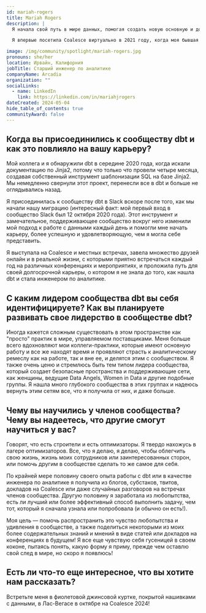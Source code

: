 ```yaml
---
id: mariah-rogers
title: Mariah Rogers
description: |
  Я начала свой путь в мире данных, помогая создать новую основную и дополнительную специальности по науке о данных в своем альма-матер. Затем я стала инженером по данным, многому научилась и перешла в сектор чистой энергии. Сейчас я занимаюсь данными в компании, работающей в области чистой энергии, и увлекаюсь солнечной энергией как на работе, так и дома!

  Я впервые посетила Coalesce виртуально в 2021 году, когда моя бывшая коллега Эмили Экдаль выступала с докладом о некоторых крутых вещах, над которыми мы работали. Она вдохновила меня предложить доклад на следующий год, поэтому я подала две темы, и, к моему удивлению, обе были приняты! В итоге я выбрала тему "Тестирование в dbt" и выступила в Новом Орлеане в 2022 году, и прием этого доклада сообществом до сих пор остается одним из ярких моментов моей карьеры.

image: /img/community/spotlight/mariah-rogers.jpg
pronouns: she/her
location: Ирвайн, Калифорния
jobTitle: Старший инженер по аналитике
companyName: Arcadia
organization: ""
socialLinks:
  - name: LinkedIn
    link: https://linkedin.com/in/mariahjrogers
dateCreated: 2024-05-04
hide_table_of_contents: true
communityAward: false
---
```


## Когда вы присоединились к сообществу dbt и как это повлияло на вашу карьеру?

Мой коллега и я обнаружили dbt в середине 2020 года, когда искали документацию по Jinja2, потому что только что провели четыре месяца, создавая собственный инструмент шаблонизации SQL на базе Jinja2. Мы немедленно свернули этот проект, перенесли все в dbt и больше не оглядывались назад.

Я присоединилась к сообществу dbt в Slack вскоре после того, как мы начали нашу миграцию (интересный факт: мой первый вход в сообщество Slack был 12 октября 2020 года). Этот инструмент и замечательное, поддерживающее сообщество вокруг него изменили мой подход к работе с данными каждый день и помогли мне начать карьеру, более успешную и удовлетворяющую, чем я могла себе представить.

Я выступала на Coalesce и местных встречах, завела множество друзей онлайн и в реальной жизни, с которыми приятно встречаться каждый год на различных конференциях и мероприятиях, и проложила путь для своей долгосрочной карьеры, о котором я не знала до того, как нашла dbt и стала инженером по аналитике.

## С каким лидером сообщества dbt вы себя идентифицируете? Как вы планируете развивать свое лидерство в сообществе dbt?

Иногда кажется сложным существовать в этом пространстве как "просто" практик в мире, управляемом поставщиками. Меня больше всего вдохновляют мои коллеги-практики, которые имеют основную работу и все же находят время и проявляют страсть к аналитическому ремеслу как на работе, так и вне ее, и делятся этим с сообществом. Я также очень ценю и стремлюсь быть тем типом лидера сообщества, который создает безопасные пространства и поддерживающие сети, как женщины, ведущие Data Angels, Women in Data и другие подобные группы. Я нашла много глубокого сообщества в этих группах и надеюсь вернуть этим сетям все, что я получила от них, и даже больше.

## Чему вы научились у членов сообщества? Чему вы надеетесь, что другие смогут научиться у вас?

Говорят, что есть строители и есть оптимизаторы. Я твердо нахожусь в лагере оптимизаторов. Все, что я делаю, я делаю, чтобы облегчить свою жизнь, жизнь моих сотрудников или заинтересованных сторон, или помочь другим в сообществе сделать то же самое для себя.

По крайней мере половину своего опыта работы с dbt или в качестве инженера по аналитике я получила из блогов, субстаков, твитов, докладов на Coalesce или даже случайных разговоров на встречах членов сообщества. Другую половину я заработала из любопытства, есть ли лучший или более эффективный способ выполнить задачу, чем тот, который я сначала узнала или попробовала (и обычно он есть!).

Моя цель — помочь распространить это чувство любопытства и удивления в сообществе, а также поделиться некоторыми из моих более содержательных знаний и мнений в виде статей или докладов на конференциях в будущем! Я все еще чувствую себя гусеницей в своем коконе, пытаясь понять, какую форму я приму, прежде чем оставлю свой след в мире, но скоро я появлюсь!

## Есть ли что-то еще интересное, что вы хотите нам рассказать?

Встретьте меня в фиолетовой джинсовой куртке, покрытой нашивками с данными, в Лас-Вегасе в октябре на Coalesce 2024!
